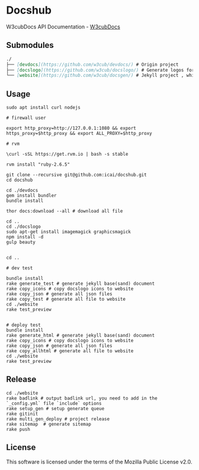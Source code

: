 # Docshub
W3cubDocs API Documentation - [W3cubDocs](http://docs.w3cub.com/)


## Submodules

```md
./   
├── [devdocs](https://github.com/w3cub/devdocs/) # Origin project   
├── [docslogo](https://github.com/w3cub/docslogo/) # Generate logos for index page
└── [website](https://github.com/w3cub/docsgen/) # Jekyll project , which we need to convert static pages	
```  

 



## Usage

    sudo apt install curl nodejs

    # firewall user  

    export http_proxy=http://127.0.0.1:1080 && export https_proxy=$http_proxy && export ALL_PROXY=$http_proxy

    # rvm

    \curl -sSL https://get.rvm.io | bash -s stable
    
    rvm install "ruby-2.6.5"
    
	git clone --recursive git@github.com:icai/docshub.git
	cd docshub 

    cd ./devdocs 
    gem install bundler
    bundle install

    thor docs:download --all # download all file

    cd ..
    cd ./docslogo
    sudo apt-get install imagemagick graphicsmagick
    npm install -d
    gulp beauty
    

    cd ..

    # dev test

    bundle install
    rake generate_test # generate jekyll base(sand) document
    rake copy_icons # copy docslogo icons to website
    rake copy_json # generate all json files
    rake copy_test # generate all file to website
    cd ./website
    rake test_preview
    

    # deploy test
    bundle install
    rake generate_html # generate jekyll base(sand) document
    rake copy_icons # copy docslogo icons to website
    rake copy_json # generate all json files
    rake copy_allhtml # generate all file to website
    cd ./website
    rake test_preview


## Release

	cd ./website
    rake badlink # output badlink url, you need to add in the `_config.yml` file `include` options 
	rake setup_gen # setup generate queue
    rake gitinit
 	rake multi_gen_deploy # project release
    rake sitemap  # generate sitemap
    rake push

 


## License

This software is licensed under the terms of the Mozilla Public License v2.0. 




